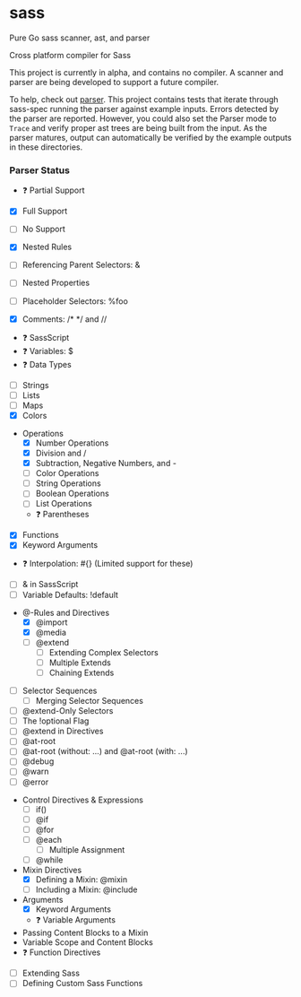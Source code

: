 # sass
Pure Go sass scanner, ast, and parser

Cross platform compiler for Sass

This project is currently in alpha, and contains no compiler. A scanner and parser are being developed to support a future compiler.

To help, check out [parser](https://github.com/wellington/sass/tree/master/parser). This project contains tests that iterate through sass-spec running the parser against example inputs. Errors detected by the parser are reported. However, you could also set the Parser mode to `Trace` and verify proper ast trees are being built from the input. As the parser matures, output can automatically be verified by the example outputs in these directories.

### Parser Status

- :question: Partial Support
- [x] Full Support
- [ ] No Support

- [x] Nested Rules
- [ ] Referencing Parent Selectors: &
- [ ] Nested Properties
- [ ] Placeholder Selectors: %foo
- [x] Comments: /* */ and //
- :question: SassScript
- :question: Variables: $
- :question: Data Types
- [ ] Strings
- [ ] Lists
- [ ] Maps
- [x] Colors
- Operations
  - [x] Number Operations
  - [x] Division and /
  - [x] Subtraction, Negative Numbers, and -
  - [ ] Color Operations
  - [ ] String Operations
  - [ ] Boolean Operations
  - [ ] List Operations
  - :question: Parentheses
- [x] Functions
- [x] Keyword Arguments
- :question: Interpolation: #{} (Limited support for these)
- [ ] & in SassScript
- [ ] Variable Defaults: !default
- @-Rules and Directives
  - [x] @import
  - [x] @media
  - [ ] @extend
    - [ ] Extending Complex Selectors
    - [ ] Multiple Extends
    - [ ] Chaining Extends
- [ ] Selector Sequences
  - [ ] Merging Selector Sequences
- [ ] @extend-Only Selectors
- [ ] The !optional Flag
- [ ] @extend in Directives
- [ ] @at-root
- [ ] @at-root (without: ...) and @at-root (with: ...)
- [ ] @debug
- [ ] @warn
- [ ] @error
- Control Directives & Expressions
  - [ ] if()
  - [ ] @if
  - [ ] @for
  - [ ] @each
    - [ ] Multiple Assignment
  - [ ] @while
- Mixin Directives
  - [x] Defining a Mixin: @mixin
  - [ ] Including a Mixin: @include
- Arguments
  - [x] Keyword Arguments
  - :question: Variable Arguments
- Passing Content Blocks to a Mixin
- Variable Scope and Content Blocks
- :question: Function Directives
- [ ] Extending Sass
- [ ] Defining Custom Sass Functions
